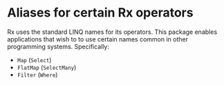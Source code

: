# Aliases for certain Rx operators

Rx uses the standard LINQ names for its operators. This package enables applications that wish to to use certain names common in other programming systems. Specifically:

* `Map` (`Select`)
* `FlatMap` (`SelectMany`)
* `Filter` (`Where`)